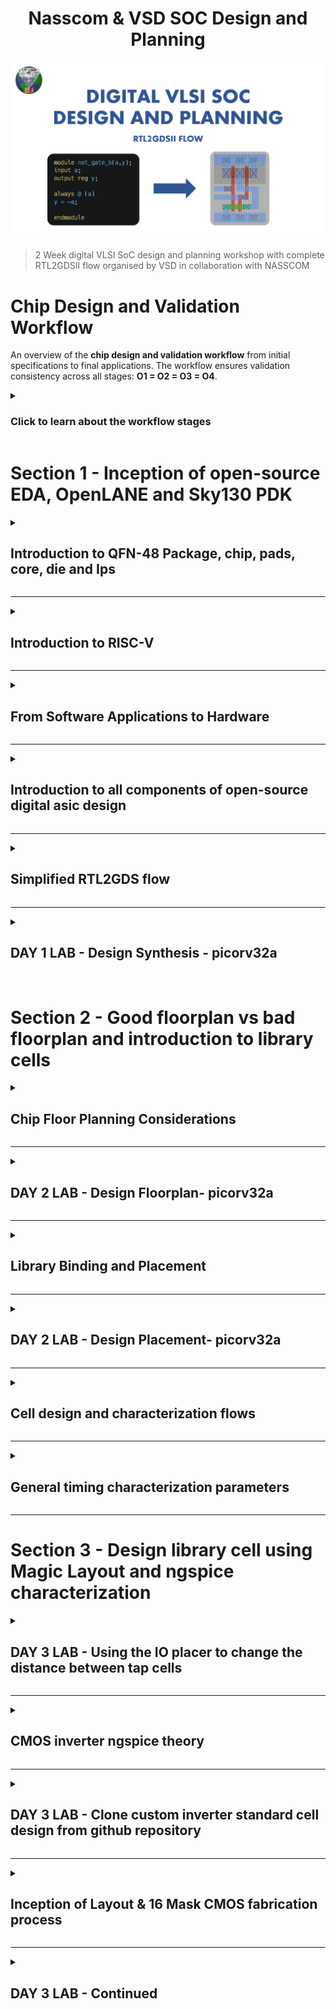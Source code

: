 <div align="center">

# Nasscom & VSD SOC Design and Planning

</div>


![Alt text](assets/Cover.png)
> 2 Week digital VLSI SoC design and planning workshop with complete RTL2GDSII flow organised by VSD in collaboration with NASSCOM

<p align="justify"> 

# Chip Design and Validation Workflow

An overview of the **chip design and validation workflow** from initial specifications to final applications. The workflow ensures validation consistency across all stages: **O1 = O2 = O3 = O4**.  

<details><summary> 
  
### Click to learn about the workflow stages </summary>

## **Workflow Stages**

### **O1: Specifications (C Model)**
- The design begins with defining specifications in a high-level **C model**.
- A **testbench** (in C language) is used to validate functionality early on.

---

### **O2: RTL Design (Verilog)**
- The hardware is implemented as a **soft copy** using **RTL (Verilog)**.
- Major components:
  - **Processor**
  - **Peripherals/IPs**
  - **Analog IPs**
- The design is synthesized, producing a **Gate-Level Netlist** for further validation.

---

### **O3: SoC Integration**
- Modules (processor, peripherals, macros, and analog IPs) are integrated into a **System-on-Chip (SoC)**.
- Physical design steps include:
  - **Floorplanning**
  - **Placement**
  - **Routing**
- The design undergoes:
  - **Design Rule Checks (DRC)**
  - **Layout vs. Schematic (LVS)**  
- Output: **GDSII file** for fabrication.
  
---

### **O4: Final Chip Design**
- The final chip design includes **peripherals** operating in the target frequency range.
- The **testbench** continues validating the design to ensure:
  - **O1 = O2 = O3 = O4**

---

Below are the diagrams that visually represent the chip design workflow:

### Workflow Stages (O1 to O3)
<div align="center">
  <img src="assets/Chipdesign1.jpg" alt="Chip Design Workflow - O1 to O3">
</div>

### Final Validation and Applications (O4)
<div align="center">
  <img src="assets/Chipdesign2.jpg" alt="Chip Design Validation and Applications - O4">
</div>
</details>
</p>

# Section 1 - Inception of open-source EDA, OpenLANE and Sky130 PDK 

<details>
<summary> 

## Introduction to QFN-48 Package, chip, pads, core, die and Ips 
</summary>

### Overview of an Embedded Board Design
<div align="center">
  <img src="assets/EmbeddedBoardDesign.png" alt="Embedded Board Design">
</div>

### Inside a Package
<div align="center">
  <img src="assets/Package.png" alt="Package View">
</div>

### Connecting the chip to the pins 
<div align="center">
  <img src="assets/ChipToPin.png" alt="Chip to pins connections">
</div>

### Chip Overview
<div align="center">
  <img src="assets/ChipOverview.png" alt="Chip Overview">
</div>

<br />
<p align="justify"> 
Foundry IPs are pre-designed and pre-verified blocks provided by semiconductor foundries to streamline chip design. These include critical components such as analog-to-digital converters (ADCs), digital-to-analog converters (DACs), SRAM, GPIO interfaces, and Phase-Locked Loops (PLLs).

For example, the PLL is a crucial IP block in chip design. Its primary function is to take an input clock signal (which may be of lower frequency) and generate a stable output clock signal at a higher frequency, phase-locked to the input. This is essential for processors to operate at their required high-frequency clock rates while maintaining synchronization with the input clock source.

By using foundry IPs, designers save time and effort, leveraging proven and reliable building blocks optimized for the foundry's process technology.
</p>
</details>

---

<details>
<summary> 

## Introduction to RISC-V
</summary>

### RISC-V Architecture Implementation
<div align="center">
  <img src="assets/riscv.png" alt="RISC-V">
</div>
<p align="justify"> 
<br />
RISC-V Architecture specifications can be implemented in the Layout using a HDL.
</p>
</details>

---

<details>
<summary> 

## From Software Applications to Hardware
</summary>

### Software Flow
<div align="center">
  <img src="assets/swflow.png" alt="Software Flow">
</div>
<br />
<p align="justify"> 
To run an application on hardware, several processes occur. The application enters the system software, which converts it into binary language. Key components of system software include the Operating System (OS), compiler, and assembler.  
<br />
<br />
The OS produces functions in high-level languages (e.g., C, C++, Java), which the compiler converts into hardware-specific instructions. These instructions are then processed by the assembler, which translates them into binary code (machine language). Finally, this binary code is fed to the hardware, enabling it to execute the required functions.
</p>

### Stopwatch App as an example
<div align="center">
  <img src="assets/stopwatchex.png" alt="Stopwatch App">
</div>
<br />
<p align="justify"> 
For instance, consider a stopwatch app running on a RISC-V core. The operating system generates a small C function, which is processed by the compiler to produce RISC-V instructions. These instructions are then passed through an assembler, which converts them into binary code. This binary code is subsequently loaded onto the chip's layout for execution.
</p>

### Instruction Set Architecture (ISA)
<div align="center">
  <img src="assets/isa.png" alt="ISA">
</div>
<br />
<p align="justify"> 
The instructions, which are part of the Instruction Set Architecture (ISA), are written in assembly language or high-level language. These are passed through an assembler (or compiler), which converts them into machine code (binary format) that the hardware can understand and execute. The RTL (Register Transfer Level) description, written in a hardware description language (e.g., Verilog or VHDL), is synthesized into a netlist (a representation of the design in terms of logic gates). This netlist is then used in the physical design process to create a layout, which represents the actual physical implementation of the circuit on silicon.
</p>

### ISA -> RTL & Synthesis -> Physical Design
<div align="center">
  <img src="assets/breakdown.png" alt="Breakdown">
</div>
<br />
<p align="justify"> 
This course is divided into three distinct parts:
<br />

- RISC-V ISA
- RTL and synthesis of RISC-V based CPU core - picorv32
- Physical design implementation of picorv32
</p>
</details>

---

<details>
<summary> 

## Introduction to all components of open-source digital asic design
</summary>
<p align="justify"> 
For open-source ASIC design implementation, we need the following enablers available in open-source versions:
<br />

- RTL Designs
- EDA Tools
- PDK Data
</p>

<p align="justify"> 
Initially, IC design and fabrication were closely tied and limited to companies like TI and Intel. In 1979, Lynn Conway and Carver Mead introduced the idea of separating design from fabrication by developing structured methodologies based on λ-design rules, which led to the first VLSI book, *Introduction to VLSI Systems*. This approach gave rise to "fabless" companies focused on design and "pure play fabs" for fabrication.
<br /><br />
The interface between designers and fabs became a set of files called "Process Design Kits" (PDKs), which include device models, design rules, and libraries. Due to the sensitive nature of PDKs, they were previously distributed only under NDAs.
<br /><br />
However, in 2020, Google collaborated with Skywater to open-source the 130nm PDK, making it the first open-source PDK release.
</p>

<br />

<div align="center">
  <img src="assets/ASICreq.png" alt="ASIC Requirements">
</div>

<br />

### Is Sky130nm still in use?
<div align="center">
  <img src="assets/130old.png" alt="Is sky130 old?">
</div>

<br />

<p align="justify"> 
The 130nm process accounts for 6% of the market share in pure-play IC foundry sales. It remains relevant due to its cost-effectiveness for applications that don't require the advanced performance of smaller nodes.
</p>

### Is Sky130nm fast?
<div align="center">
  <img src="assets/130fast.png" alt="Is sky130 fast?">
</div>

<br />

<p align="justify"> 
The 130nm process can still achieve high performance. For instance, Intel's Pentium 4 Extreme Edition ran at 3.46 GHz, and the OSU team achieved a 327 MHz clock frequency for a single-cycle RV32i CPU in post-layout simulations. A pipelined version can exceed 1 GHz. Additionally, using the Sky130 PDK, the RV32i design achieved a 398 MHz frequency with a 33.8 pJ PDP, demonstrating that 130nm can still deliver competitive speeds.
</p>

### EDA Tools
<div align="center">
  <img src="assets/EDAtools.png" alt="EDA Tools">
</div>

<br />

<p align="justify"> 
ASIC design is a complex process involving numerous steps, methodologies, and EDA tools. These elements are integrated into an ASIC flow, a software that combines various tools to execute the design process.
</p>
</details>

---

<details>
<summary> 

## Simplified RTL2GDS flow
</summary>

### RTL2GDS flow
<div align="center">
  <img src="assets/RTL2GDSIIflow.png" alt="RTL2GDSII flow">
</div>
<br />

### Chip Floor Planning
<div align="center">
  <img src="assets/ChipFloorPlanning.png" alt="Chip Floor Planning">
</div>
<br />

### Macro Floor Planning
<div align="center">
  <img src="assets/MacroFloorPlanning.png" alt="Macro Floor Planning">
</div>
<br />

### Power Planning
<div align="center">
  <img src="assets/PowerPlanning.png" alt="Power Planning">
</div>
<br />

### Placement
<div align="center">
  <img src="assets/Placement.png" alt="Placement">
</div>
<br />

<div align="center">
  <img src="assets/Placement2.png" alt="Placement2">
</div>
<br />

### Clock Tree Synthesis
<div align="center">
  <img src="assets/ClockTreeSynthesis.png" alt="Clock Tree Synthesis">
</div>
<br />

### Routing
<div align="center">
  <img src="assets/Routing.png" alt="Routing">
</div>
<br />

### SignOff
<div align="center">
  <img src="assets/SignOff.png" alt="SignOff">
</div>
<br />

</details>

---

<details>
<summary> 

## DAY 1 LAB -  Design Synthesis - picorv32a 
</summary>
<p align="justify"> 

Aim is to run 'picorv32a' design synthesis using OpenLANE flow and generate necessary outputs and then calculate the flop ratio.

### To run Design Synthesis - picorv32a using OpenLANE flow

Commands to invoke the OpenLANE flow and perform synthesis

```bash
# Navigate to the OpenLANE flow directory
cd Desktop/work/tools/openlane_working_dir/openlane

# Use the alias 'docker' for the long Docker run command
# This alias simplifies invoking the OpenLANE Docker container
docker

```
```tcl
# Launch the OpenLANE flow in interactive mode
./flow.tcl -interactive

# Load the OpenLANE package for proper functionality
package require openlane 0.9

# Prepare the design environment for 'picorv32a' by creating necessary files and directories
prep -design picorv32a

# Run synthesis for the prepared design
run_synthesis

# Exit the OpenLANE flow interface
exit

# Exit the Docker container
exit

```

#### Terminal screenshots:

<div align="center">
  <img src="assets/one.png" alt="Screenshot of running command">
</div>
<br />

<div align="center">
  <img src="assets/two.png" alt="Screenshot of running command">
</div>
<br />

### To Calculate Flip Flop Ratio

#### Formulae:

```math
Flop\ Ratio = \frac{Number\ of\ D\ Flip\ Flops}{Total\ Number\ of\ Cells}
```
<br />

```math
Percentage\ of\ DFF's = Flop\ Ratio * 100
```
<br />

#### Terminal screenshots:

<div align="center">
  <img src="assets/three.png" alt="Screenshot of running command">
</div>
<br />

<div align="center">
  <img src="assets/four.png" alt="Screenshot of running command">
</div>
<br />

#### Highlighted Values for computation:

<div align="center">
  <img src="assets/five.png" alt="Screenshot of running command">
</div>
<br />

<div align="center">
  <img src="assets/six.png" alt="Screenshot of running command">
</div>
<br />

#### Calculation of Flop Ratio and DFF % from synthesis statistics report file:
<br />

```math
Flop\ Ratio = \frac{1613}{14876} = 0.108429
```
<br />

```math
Percentage\ of\ DFF's = 0.108429 * 100 = 10.8429\ \%
```
<br />

All picorv32a logs, reports and results can be found here:

[Section 1 Run - 02-12_18-45](https://github.com/rmahathi/nasscom-soc-design-and-planning/tree/main/02-12_18-45)

</p>
</details>
<br />

# Section 2 - Good floorplan vs bad floorplan and introduction to library cells

<details>
<summary> 

## Chip Floor Planning Considerations
</summary>

### 1. Identifying the Width of the Die and Core
<br />

<div align="center">
  <img src="assets/diecore.png" alt="diecore">
</div>
<br />

<p align="justify"> 

To determine the Utilization Factor and Aspect Ratio, the height and width of core and die areas must first be defined.

- Core is the area in a chip used for placing all the logic cells and components. It is where the logic resides in a chip.

- Die is the area encircling the core, used for placing I/O-related components.  

The height and width of the core area depend on the design's netlist. These are based on the number of components required to execute the logic. The die area's height and width depend on the core's dimensions.  

</p>

<div align="center">
  <img src="assets/netlist.png" alt="netlist">
</div>
<br />

For example, consider a netlist with two logic gates and two flip-flops, each with an area of 1 sq. unit. The total core area required is 4 sq. units.  

<div align="center">
  <img src="assets/netlist2.png" alt="netlist">
</div>
<br />

Area occupied by the above netlist on a silicon wafer

<div align="center">
  <img src="assets/netlist3.png" alt="netlist">
</div>
<br />

#### Utilization Factor 
Utilization Factor is the ratio of the core area occupied by the netlist to the total core area.  
For a good FloorPlan, the Utilization Factor should never be '1' to allow space for additional logic.  

```math
Utilization\ Factor = \frac{Area\ occupied\ by\ netlist}{Total\ core\ area}
```

#### Aspect Ratio 
Aspect Ratio is the ratio of the core's height to its width.  
If the Aspect Ratio is '1', the core is square. Otherwise, it is rectangular.  

```math
Aspect\ Ratio = \frac{Height\ of\ the\ core}{Width\ of\ the\ core}
```

#### Calculations
 
<div align="center">
  <img src="assets/netlist4.png" alt="netlist">
</div>
<br />

```math
Utilization\ Factor = \frac{4\ sq.\ units}{4\ sq.\ units} = 1
```

```math
Aspect\ Ratio = \frac{2\ units}{2\ units} = 1\ (Square\ core)
```

### 2. Define Locations of Pre-Placed Cells

Pre-placing cells refers to reusing pre-designed blocks (e.g., memory, comparators, MUX). These blocks are called macros or IPs.  

<div align="center">
  <img src="assets/prepl.png" alt="preplaced_cell">
</div>
<br />

<div align="center">
  <img src="assets/prepl2.png" alt="preplaced_cell">
</div>
<br />

<div align="center">
  <img src="assets/prepl3.png" alt="preplaced_cell">
</div>
<br />

Macros should be placed close to input pins for reduced wiring length. They are placed during the Floorplan stage, with placement blockages defined to prevent standard cells from being placed nearby, and they also reduce Time-to-Market.  

### 3. Surround Pre-Placed cells with De-Coupling Capacitors
<br />

<div align="center">
  <img src="assets/decoup.png" alt="placement_decoupling_capacitor">
</div>
<br />
<p align="justify"> 
Decoupling capacitors are used in SoC design near high-power-demanding blocks or macros to stabilize voltage by locally storing charge. They charge when signals switch from 0 to 1 and supply energy during peak current demands, reducing the reliance on distant power sources. The power supply wires have inherent resistance and inductance, which cause a voltage drop during current flow, leading to a slightly reduced voltage at the load (Vdd' < Vdd). This voltage drop becomes more pronounced over larger physical distances, making it difficult to maintain stable voltage levels. 
</p>
<div align="center">
  <img src="assets/noisemargin.png" alt="noisemargin">
</div>
<br />

If the drop pushes the voltage below the noise margin, the circuit may enter an undefined state, resulting in failures or incorrect outputs. 

<div align="center">
  <img src="assets/decoup2.png" alt="placement_decoupling_capacitor">
</div>
<br />

Decoupling capacitors mitigate this by supplying the required energy locally during switching, ensuring stable operation and preventing voltage drops from falling below safe levels.

<div align="center">
  <img src="assets/decoup3.png" alt="placement_decoupling_capacitor">
</div>
<br />

### 4. Power Planning 

In power planning for SoC design, consider a macro where a 16-bit orange bus carries a 0-to-1 signal. Being far from the power source introduces voltage drops due to resistance and inductance in the supply wires.

<div align="center">
  <img src="assets/pow.png" alt="power_planning">
</div>
<br />

To handle signal transitions, drivers (e.g., inverters) are employed. An inverter converts the input signal to its complement (0 to 1 or 1 to 0), driving the next stage effectively.

<div align="center">
  <img src="assets/pow1.png" alt="power_planning">
</div>
<br />

1-to-0 Transition - Ground Bounce:

In a 1-to-0 transition, the previously charged nodes discharge rapidly to ground. If all 16 bits discharge at once, the ground potential may fluctuate, causing a phenomenon called ground bounce. This occurs due to inductance in the ground path, leading to temporary voltage spikes. If the ground bounce crosses the noise margin, it can cause unpredictable behavior, further increasing the risk of errors in circuit operation.

<div align="center">
  <img src="assets/pow2.png" alt="power_planning">
</div>
<br />

0-to-1 Transition - Voltage Drop:

When a 0-to-1 transition occurs, the driver charges the load capacitance of the connected circuit. This charging demands significant current, especially for all 16 bits transitioning simultaneously. A voltage drop across the supply wires may occur due to the high current demand, reducing Vdd' and risking a voltage level near or below the noise margin. If the voltage drops significantly, the circuit can enter an undefined state, leading to unreliable outputs.

<div align="center">
  <img src="assets/pow4.png" alt="power_planning">
</div>
<br />

Simultaneous Switching Problem:

When multiple signals (0-to-1 or 1-to-0) switch at the same time, the cumulative current demand rises sharply. For a 0-to-1 transition, the power supply must provide a surge of current to charge the capacitors, while for a 1-to-0 transition, a large discharge current flows to ground. Both cases can result in severe voltage drops or ground bounce due to the limitations of a single-point power supply.

<div align="center">
  <img src="assets/pow5.png" alt="power_planning">
</div>
<br />

Solution: Power Mesh
The solution is to replace the single-point power supply with a power mesh. A power mesh distributes Vdd and ground throughout the chip using a network of interconnected wires, reducing the resistance and inductance between the source and various blocks. By bringing power closer to the loads and reducing the effective distance, the voltage drop and ground bounce are minimized. The power mesh ensures that all parts of the circuit can access stable supply and ground levels, even during peak current demands, maintaining signal integrity and preventing undefined states.

<div align="center">
  <img src="assets/pow6.png" alt="power_planning">
</div>
<br />

### 5. Pin Placement 

Pin placement impacts wire length and connectivity. Pins must be placed to minimize wire length.  
For example, an input pin driving two blocks should be near them.  

<div align="center">
  <img src="assets/pls1.png" alt="pin_placement">
</div>
<br />

In effective pin placement:  
1. Pin order is based on connectivity, not sequence.  
2. Clock pins are larger due to their importance and susceptibility to delays.  

<div align="center">
  <img src="assets/pls2.png" alt="pin_placement">
</div>
<br />

### 6. Logical Cell Placement Blockage

Placement blockages outside the core and inside the die prevents automated placement and routing tool from placing any other cells into the the pin-dedicated area.

<div align="center">
  <img src="assets/block.png" alt="cell_placement_blockage">
</div>
<br />

</details>

---

<details>
<summary> 

## DAY 2 LAB -  Design Floorplan- picorv32a 

</summary>

<p align='justify'>
Before initiating the floorplan stage, designers must verify and adjust crucial switches that control the floorplan's characteristics. These configuration parameters, including utilization factor and aspect ratio, must align with the project's specific requirements to ensure optimal floorplan execution. A proper review of these switches helps prevent potential issues and ensures the floorplan process proceeds as intended.
</p>

<div align="center">
  <img src="assets/eight.png" alt="Screenshot">
</div>
<br />
<div align="center">
  <img src="assets/nine.png" alt="Screenshot">
</div>
<br />
<div align="center">
  <img src="assets/ten.png" alt="Screenshot">
</div>
<br />
<div align="center">
  <img src="assets/eleven.png" alt="Screenshot">
</div>
<br />
<div align="center">
  <img src="assets/twelve.png" alt="Screenshot">
</div>
<br />

### To run Design Floorplan - picorv32a using OpenLANE flow

Commands to invoke the OpenLANE flow and run floorplan

```bash
# Navigate to the OpenLANE flow directory
cd Desktop/work/tools/openlane_working_dir/openlane

# Use the alias 'docker' for the long Docker run command
# This alias simplifies invoking the OpenLANE Docker container
docker

```
```tcl
# Launch the OpenLANE flow in interactive mode
./flow.tcl -interactive

# Load the OpenLANE package for proper functionality
package require openlane 0.9

# Prepare the design environment for 'picorv32a' by creating necessary files and directories
prep -design picorv32a

# Run synthesis for the prepared design
run_synthesis

# Initialize the floorplan for the design
init_floorplan

# Place the IO pins in the design
place_io

# Insert tap cells and decoupling capacitors
tap_decap_or

# Generate the power grid
run_power_grid_generation

# Perform detailed floorplanning after power grid generation
run_floorplan

```
<br />
<div align="center">
  <img src="assets/thirteen.png" alt="Screenshot">
</div>
<br />
<div align="center">
  <img src="assets/fourteen.png" alt="Screenshot">
</div>
<br />
<div align="center">
  <img src="assets/fifteen.png" alt="Screenshot">
</div>
<br />
<div align="center">
  <img src="assets/sixteen.png" alt="Screenshot">
</div>
<br />
<div align="center">
  <img src="assets/seventeen.png" alt="Screenshot">
</div>
<br />
<div align="center">
  <img src="assets/eighteen.png" alt="Screenshot">
</div>
<br />
<br />
<div align="center">
  <img src="assets/nineteen.png" alt="Screenshot">
</div>
<br />
<div align="center">
  <img src="assets/twenty.png" alt="Screenshot">
</div>
<br />

Steps to Open Magic

```
magic -T /home/vsduser//Desktop/work/tools/openlane_working_dir/pdks/sky130A/libs.tech/magic/sky130A.tech lef read ../../tmp/merged.lef def read picorv32a.floorplan.def &
```
<br />
<div align="center">
  <img src="assets/twentyone.png" alt="Screenshot">
</div>
<br />
<div align="center">
  <img src="assets/twentytwo.png" alt="Screenshot">
</div>
<br />

### Calculate the die area in microns from the values in floorplan def.

```math
1000\ Unit\ Distance = 1\ Micron
```

```math
Die\ width\ in\ unit\ distance = 660685 - 0 = 660685 
```
  
```math
Die\ height\ in\ unit\ distance = 671405 - 0 = 671405
```

```math
Distance\ in\ microns = \frac{Value\ in\ Unit\ Distance}{1000}
```

```math
Die\ width\ in\ microns = \frac{660685}{1000} = 660.685\ Microns
```

```math
Die\ height\ in\ microns = \frac{671405}{1000} = 671.405\ Microns
```

```math
Area\ of\ die\ in\ microns = 660.685 * 671.405 = 443587.212425\ Square\ Microns
```

<br />
<div align="center">
  <img src="assets/twentythree.png" alt="Screenshot">
</div>
<br />
<div align="center">
  <img src="assets/twentyfour.png" alt="Screenshot">
</div>
<br />

All picorv32a logs, reports and results can be found here:

[Section 2 Run - 11-01_08-49)](https://github.com/rmahathi/nasscom-soc-design-and-planning/tree/main/11-01_08-49)

</details>

---

<details>
<summary> 

## Library Binding and Placement
</summary>

<div align="center">
  <img src="assets/libbin.png" alt="libbin">
</div>
<br />

<div align="center">
  <img src="assets/libbin1.png" alt="libbin">
</div>
<br />

<div align="center">
  <img src="assets/libbin2.png" alt="libbin">
</div>
<br />

Repeaters, also known as buffers, are essential components in digital designs to recondition and regenerate signals, 
ensuring that they maintain their integrity over long distances. These buffers help replicate the original signal and send 
it again without degradation. In the placement process, buffers are strategically placed based on slew analysis to optimize 
signal quality and timing, preventing signal degradation or delays. This ensures the overall performance of the design by 
maintaining proper signal strength and timing across the chip.
<br />

<div align="center">
  <img src="assets/libbin3.png" alt="libbin">
</div>
<br />

<div align="center">
  <img src="assets/libbin4.png" alt="libbin">
</div>
<br />

</details>

---

<details>
<summary> 

## DAY 2 LAB -  Design Placement- picorv32a 

</summary>

### To run Design Placement - picorv32a using OpenLANE flow

Commands to invoke the OpenLANE flow and run placement

```tcl
# Previous section sets up the design environment for 'picorv32a'
# Performs synthesis to generate a gate-level netlist
# Initializes the floorplan, places IO pins, inserts tap cells and decoupling capacitors, generates the power grid, and completes the detailed floorplanning process to prepare the design for placement and routing.

# Perform global placement
run_placement

```

<div align="center">
  <img src="assets/twentyfive.png" alt="Screenshot">
</div>
<br />

<div align="center">
  <img src="assets/twentysix.png" alt="Screenshot">
</div>
<br />

Steps to Open Magic

```
magic -T /home/vsduser//Desktop/work/tools/openlane_working_dir/pdks/sky130A/libs.tech/magic/sky130A.tech lef read ../../tmp/merged.lef def read picorv32a.placement.def &
```

<div align="center">
  <img src="assets/twentyseven.png" alt="Screenshot">
</div>
<br />

<div align="center">
  <img src="assets/twentyeight.png" alt="Screenshot">
</div>
<br />

<div align="center">
  <img src="assets/twentynine.png" alt="Screenshot">
</div>
<br />

</details>

---

<details>
<summary> 

## Cell design and characterization flows

</summary>

### Cell Design Flow

<br />
<div align="center">
  <img src="assets/celldes1.png" alt="CellDesign">
</div>
<br />
<br />
<div align="center">
  <img src="assets/celldes2.png" alt="CellDesign">
</div>
<br />
<br />
<div align="center">
  <img src="assets/celldes3.png" alt="CellDesign">
</div>
<br />

### Inputs

- DRC & LVS Rules 

<br />
<div align="center">
  <img src="assets/celldes4.png" alt="CellDesign">
</div>
<br />

- SPICE Models

<br />
<div align="center">
  <img src="assets/celldes5.png" alt="CellDesign">
</div>
<br />

- Library & User Defined Specifications

<br />
<div align="center">
  <img src="assets/celldes6.png" alt="CellDesign">
</div>
<br />
<br />
<div align="center">
  <img src="assets/celldes7.png" alt="CellDesign">
</div>
<br />
<br />
<div align="center">
  <img src="assets/celldes8.png" alt="CellDesign">
</div>
<br />
<br />
<div align="center">
  <img src="assets/celldes9.png" alt="CellDesign">
</div>
<br />
<br />
<div align="center">
  <img src="assets/celldes10.png" alt="CellDesign">
</div>
<br />

### Design 

- Circuit Design

<br />
<div align="center">
  <img src="assets/celldes11.png" alt="CellDesign">
</div>
<br />

- Layout Design

<br />
<div align="center">
  <img src="assets/celldes12.png" alt="CellDesign">
</div>
<br />

- Characterization Flow

  <b>STEP 1: Read in the Model Files</b><br>
Load the necessary model files (such as process libraries, PDK files, or any predefined models) that are required for the characterization of the cells.<br><br>
  <b>STEP 2: Read the Extracted SPICE Netlist</b><br>
Import the SPICE netlist generated for the design, which contains the circuit elements (such as transistors, resistors, capacitors) and their connections.<br><br>
  <b>STEP 3: Recognize the Behavior of the Buffer</b><br>
Identify and analyze the behavior of the buffer cells in the netlist, focusing on how they condition and regenerate the signal.<br><br>
  <b>STEP 4: Read Subcircuits of the Inverter</b><br>
Extract and analyze the subcircuits related to inverters (which are often used for logic operations in the library) to model their performance accurately.<br><br>
  <b>STEP 5: Attach Necessary Power Sources</b><br>
Ensure that the power sources (such as VDD, ground) are connected correctly to the cells and subcircuits, enabling proper functionality during simulations.<br><br>
  <b>STEP 6: Apply the Stimulus</b><br>
Apply test stimulus (input signals) to the buffer and inverter cells, simulating realistic input conditions like rising and falling edges, transitions, and signal patterns.<br><br>
  <b>STEP 7: Provide Necessary Output Capacitances</b><br>
Define the output capacitances that are connected to the output of the cells to simulate the load conditions for the buffer and inverter circuits.<br><br>
  <b>STEP 8: Provide Necessary Simulation Commands</b><br>
Set up and run the necessary simulation commands (e.g., .tran for transient analysis) to obtain results like delays, rise/fall times, and power consumption.<br><br>

<br />
<div align="center">
  <img src="assets/celldes13.png" alt="CellDesign">
</div>
<br />


</details>

---

<details>
<summary> 

## General timing characterization parameters

</summary>

### Characterization Setup

<br />
<div align="center">
  <img src="assets/timchr1.png" alt="TimingCharacteristic 1">
</div>
<br />

### 1. Timing Threshold

### Slew Rate Thresholds
The slew rate defines the rate of change of a signal's voltage level. Thresholds for rising and falling transitions help quantify the slew rate by identifying specific voltage levels at which these transitions begin and end.

<b>slew_low_rise_thr (Lower Threshold for Rising Signal Transition):</b><br />
Represents the lower bound of the rising edge of a signal transition, commonly set to 20% of the signal's maximum amplitude (from 0). This point is where the signal starts to significantly rise.

<div align="center">
  <img src="assets/timchr2.png" alt="TimingCharacteristic 2">
</div>
<br />

<b>slew_high_rise_thr (Upper Threshold for Rising Signal Transition):</b><br />
Represents the upper bound of the rising edge of a signal transition, commonly set to 80% of the signal's maximum amplitude. This point is where the signal has nearly completed its rise.

<div align="center">
  <img src="assets/timchr3.png" alt="TimingCharacteristic 3">
</div>
<br />

<b>slew_low_fall_thr (Lower Threshold for Falling Signal Transition):</b><br />
Represents the lower bound of the falling edge of a signal transition, commonly set to 20% of the signal's maximum amplitude. This point indicates where the signal starts to significantly fall.

<div align="center">
  <img src="assets/timchr4.png" alt="TimingCharacteristic 4">
</div>
<br />

<b>slew_high_fall_thr (Upper Threshold for Falling Signal Transition):</b><br />
Represents the upper bound of the falling edge of a signal transition, commonly set to 80% of the signal's maximum amplitude. This point indicates where the signal has almost completed its fall.

<div align="center">
  <img src="assets/timchr5.png" alt="TimingCharacteristic 5">
</div>
<br />

### Input Signal Thresholds

<b>in_rise_thr (Threshold for Input Signal Rising Edge):</b><br />
Represents the threshold level for the input signal's rising edge, typically set to 50% of the signal's maximum amplitude. This point is used for accurate timing analysis of the input transition.

<div align="center">
  <img src="assets/timchr6.png" alt="TimingCharacteristic 6">
</div>
<br />

<b>in_fall_thr (Threshold for Input Signal Falling Edge):</b><br />
Represents the threshold level for the input signal's falling edge, typically set to 50% of the signal's maximum amplitude. This point is used to determine the critical timing of the input descent.

<div align="center">
  <img src="assets/timchr8.png" alt="TimingCharacteristic 8">
</div>
<br />

### Output Signal Thresholds

<b>out_rise_thr (Threshold for Output Signal Rising Edge):</b><br />
Represents the threshold level for the output signal's rising edge, typically set to 50% of the signal's maximum amplitude. This point is crucial for measuring propagation delays and output transition timing.

<div align="center">
  <img src="assets/timchr7.png" alt="TimingCharacteristic 7">
</div>
<br />

<b>out_fall_thr (Threshold for Output Signal Falling Edge):</b><br />
Represents the threshold level for the output signal's falling edge, typically set to 50% of the signal's maximum amplitude. This point is used to measure the timing when the output signal is transitioning downward.

<div align="center">
  <img src="assets/timchr9.png" alt="TimingCharacteristic 9">
</div>
<br />

### 2. Propagation Delay 

```math
\mathbf{Delay} = \text{time(out\_fall\_thr)} - \text{time(in\_rise\_thr)}
```

<br />
<div align="center">
  <img src="assets/timchr10.png" alt="TimingCharacteristic 9">
</div>
<br />

A negative propagation delay can occur when the output signal changes before the input signal reaches its threshold. This can happen if a higher, incorrect threshold is chosen for the input signal, as it fails to account for the actual timing relationship, leading to skewed or misleading delay calculations.
<div align="center">
  <img src="assets/timchr11.png" alt="TimingCharacteristic 9">
</div>
<br />

Negative delay can occur even with the correct 50% threshold if the input signal has a high slew rate. This is because the steep input transition skews the timing relationship, causing the output to react faster or appear delayed incorrectly. Proper slew rate control is crucial for accurate timing analysis.

<div align="center">
  <img src="assets/timchr12.png" alt="TimingCharacteristic 9">
</div>
<br />

<div align="center">
  <img src="assets/timchr13.png" alt="TimingCharacteristic 9">
</div>
<br />

### 3. Transition Time

### Transition Time (Rise)
Transition time for a rising edge refers to the time taken by a signal to change from a low voltage level to a high voltage level. It is a critical parameter in digital circuits, impacting the speed at which signals propagate through logic gates and affecting overall circuit performance.

```math
\mathbf{\text{Transition Time (Rise)}} = \text{time(slew\_high\_rise\_thr)} - \text{time(slew\_low\_rise\_thr)}
```

### Transition Time (Fall)
Transition time for a falling edge is the time it takes for a signal to change from a high voltage level to a low voltage level. Like the rise transition time, the fall transition time plays a significant role in the timing characteristics and performance of digital circuits, influencing how quickly signals can switch between states.

```math
\mathbf{\text{Transition Time (Fall)}} = \text{time(slew\_high\_fall\_thr)} - \text{time(slew\_low\_fall\_thr)}
```
<br />
<div align="center">
  <img src="assets/timchr14.png" alt="TimingCharacteristic 9">
</div>
<br />

</details>

---

# Section 3 - Design library cell using Magic Layout and ngspice characterization

<details>
<summary> 

## DAY 3 LAB - Using the IO placer to change the distance between tap cells
</summary>

```bash

# Set IO mode to 2 (unequally spaced pins)
set ::env(FP_IO_MODE) 2

# Execute floorplanning again
run_floorplan

```

<div align="center">
  <img src="assets/thirty.png" alt="Screenshot">
</div>
<br />

<div align="center">
  <img src="assets/thirtyone.png" alt="Screenshot">
</div>
<br />

<div align="center">
  <img src="assets/thirtytwo.png" alt="Screenshot">
</div>
<br />

<div align="center">
  <img src="assets/thirtythree.png" alt="Screenshot">
</div>
<br />

</details>

---

<details>
<summary> 

## CMOS inverter ngspice theory
</summary>

<br />
<div align="center">
  <img src="assets/spice1.png" alt="Spice1"> 
</div>

<div align="center">
  <img src="assets/spice2.png" alt="Spice2">
</div>

<div align="center">
  <img src="assets/spice3.png" alt="Spice3">
</div>

<div align="center">
  <img src="assets/spice4.png" alt="Spice4">
</div>

<div align="center">
  <img src="assets/spice5.png" alt="Spice5">
</div>

<div align="center">
  <img src="assets/spice6.png" alt="Spice6">
</div>

<div align="center">
  <img src="assets/spice7.png" alt="Spice7">
</div>

<div align="center">
  <img src="assets/spice8.png" alt="Spice8">
</div>

<div align="center">
  <img src="assets/spice9.png" alt="Spice9">
</div>

<div align="center">
  <img src="assets/spice10.png" alt="Spice10">
</div>

<div align="center">
  <img src="assets/spice11.png" alt="Spice11">
</div>

<div align="center">
  <img src="assets/spice12.png" alt="Spice12">
</div>

<div align="center">
  <img src="assets/spice13.png" alt="Spice13">
</div>

<div align="center">
  <img src="assets/spice14.png" alt="Spice14">
</div>

<div align="center">
  <img src="assets/spice15.png" alt="Spice15">
</div>

<div align="center">
  <img src="assets/spice16.png" alt="Spice16">
</div>

<div align="center">
  <img src="assets/spice17.png" alt="Spice17">
</div>

<div align="center">
  <img src="assets/spice18.png" alt="Spice18">
</div>

<div align="center">
  <img src="assets/spice19.png" alt="Spice19">
</div>

<div align="center">
  <img src="assets/spice20.png" alt="Spice20">
</div>

<div align="center">
  <img src="assets/spice21.png" alt="Spice21">
</div>

</details>

---

<details>
<summary> 

## DAY 3 LAB - Clone custom inverter standard cell design from github repository
</summary>

```bash
# Change directory to openlane
cd Desktop/work/tools/openlane_working_dir/openlane

# Clone the repository with custom inverter design
git clone https://github.com/nickson-jose/vsdstdcelldesign

# Change into repository directory
cd vsdstdcelldesign

# Copy magic tech file to the repo directory for easy access
cp /home/vsduser/Desktop/work/tools/openlane_working_dir/pdks/sky130A/libs.tech/magic/sky130A.tech 

# Check contents to ensure file is present
ls -ltr

# Open custom inverter layout in magic
magic -T sky130A.tech sky130_inv.mag &
```

<div align="center">
  <img src="assets/thirtyfour.png" alt="Screenshot">
</div>
<br />

<div align="center">
  <img src="assets/thirtyfive.png" alt="Screenshot">
</div>
<br />

<div align="center">
  <img src="assets/thirtysix.png" alt="Screenshot">
</div>
<br />

<div align="center">
  <img src="assets/thirtyseven.png" alt="Screenshot">
</div>
<br />

</details>

---

<details>
<summary> 

## Inception of Layout & 16 Mask CMOS fabrication process
</summary>

The **16-mask CMOS process** is a sequence of photolithographic steps used in semiconductor fabrication to create CMOS (Complementary Metal-Oxide-Semiconductor) integrated circuits. Each mask in the process defines specific regions on the silicon wafer for doping, etching, or material deposition. Kunal Ghosh from VLSI System Design (VSD) provides a detailed breakdown of this process. Below is a summarized point-wise explanation based on his insights:

1. **Active Region Definition (Mask 1):**
   - The first mask is used to define the active regions where the pMOS and nMOS transistors will be formed. An opaque plate blocks UV light in certain areas during photolithography, allowing selective exposure of the photoresist. The exposed resist is then developed, and the underlying silicon nitride (Si₃N₄) is etched away in these regions. 

2. **Isolation Oxide Formation:**
   - Active regions are isolated from each other using a thick field oxide layer grown through the Local Oxidation of Silicon (LOCOS) technique. This isolation prevents electrical interference between adjacent transistors. 

3. **Well Formation (Masks 2 and 3):**
   - **N-Well Formation (Mask 2):** A mask defines regions for n-well creation in a p-type substrate. N-type dopants are introduced into these areas to form the n-wells where pMOS transistors will reside.
   - **P-Well Formation (Mask 3):** Similarly, another mask defines p-well regions in an n-type substrate (if a twin-well process is used). P-type dopants are introduced to form p-wells for nMOS transistors. 

4. **Threshold Voltage Adjustment (Masks 4 and 5):**
   - **P-Well Doping (Mask 4):** A mask is used to block the n-well regions, allowing p-type impurities (e.g., boron) to be implanted into the p-well regions to adjust the threshold voltage of nMOS transistors.
   - **N-Well Doping (Mask 5):** Conversely, another mask blocks the p-well regions, enabling n-type impurities (e.g., arsenic) to be implanted into the n-well regions to adjust the threshold voltage of pMOS transistors. 

5. **Gate Oxide Formation:**
   - The existing oxide layer, having undergone multiple processes, is stripped off using hydrofluoric (HF) acid. A high-quality gate oxide layer is then regrown to ensure optimal performance of the gate terminal. 

6. **Gate Electrode Formation (Mask 6):**
   - A layer of polysilicon is deposited over the wafer. Using Mask 6, the polysilicon is patterned to form the gate electrodes for both pMOS and nMOS transistors.

7. **Lightly Doped Drain (LDD) Implantation (Masks 7 and 8):**
   - **N-LDD Implantation (Mask 7):** A mask is used to define regions for lightly doped n-type source and drain extensions in nMOS transistors.
   - **P-LDD Implantation (Mask 8):** Another mask defines regions for lightly doped p-type source and drain extensions in pMOS transistors.

8. **Sidewall Spacer Formation:**
   - Dielectric sidewall spacers are formed on the sides of the polysilicon gates to facilitate subsequent source and drain implantations and to reduce short-channel effects.

9. **Source/Drain Implantation (Masks 9 and 10):**
   - **N+ Source/Drain Implantation (Mask 9):** A mask allows heavy n-type doping in the source and drain regions of nMOS transistors.
   - **P+ Source/Drain Implantation (Mask 10):** Another mask permits heavy p-type doping in the source and drain regions of pMOS transistors.

10. **Interlayer Dielectric Deposition:**
    - A dielectric layer, such as silicon dioxide, is deposited over the wafer to insulate the transistors from the subsequent metal interconnect layers.

11. **Contact Hole Formation (Mask 11):**
    - Using Mask 11, contact holes are etched into the dielectric layer to expose the source, drain, and gate regions for electrical connections.

12. **Metal Layer Deposition and Patterning (Masks 12 to 14):**
    - **First Metal Layer Deposition and Patterning (Mask 12):** A metal layer (e.g., aluminum) is deposited and patterned to form the first level of interconnections.
    - **Second Metal Layer Deposition and Patterning (Mask 13):** An insulating layer is added, followed by a second metal layer deposition and patterning for additional interconnections.
    - **Third Metal Layer Deposition and Patterning (Mask 14):** If required, a third metal layer is added similarly for complex interconnections.

13. **Passivation Layer Deposition (Mask 15):**
    - A passivation layer, such as silicon nitride or polyimide, is deposited over the wafer to protect the integrated circuits from environmental contaminants and mechanical damage.

14. **Bond Pad Opening (Mask 16):**
    - The final mask is used to etch openings in the passivation layer, exposing the bond pads for wire bonding during packaging.

This 16-mask process provides a comprehensive framework for fabricating CMOS integrated circuits, ensuring precise control over device characteristics and overall chip performance. 

<div align="center">
  <img src="assets/cmosfab1.png" alt="CMOSFab1">
</div>

<div align="center">
  <img src="assets/cmosfab2.png" alt="CMOSFab2">
</div>

<div align="center">
  <img src="assets/cmosfab3.png" alt="CMOSFab3">
</div>

<div align="center">
  <img src="assets/cmosfab4.png" alt="CMOSFab4">
</div>

<div align="center">
  <img src="assets/cmosfab5.png" alt="CMOSFab5">
</div>

<div align="center">
  <img src="assets/cmosfab6.png" alt="CMOSFab6">
</div>

<div align="center">
  <img src="assets/cmosfab7.png" alt="CMOSFab7">
</div>

<div align="center">
  <img src="assets/cmosfab8.png" alt="CMOSFab8">
</div>

<div align="center">
  <img src="assets/cmosfab9.png" alt="CMOSFab9">
</div>

<div align="center">
  <img src="assets/cmosfab10.png" alt="CMOSFab10">
</div>

<div align="center">
  <img src="assets/cmosfab11.png" alt="CMOSFab11">
</div>

<div align="center">
  <img src="assets/cmosfab12.png" alt="CMOSFab12">
</div>

<div align="center">
  <img src="assets/cmosfab13.png" alt="CMOSFab13">
</div>

<div align="center">
  <img src="assets/cmosfab14.png" alt="CMOSFab14">
</div>

<div align="center">
  <img src="assets/cmosfab15.png" alt="CMOSFab15">
</div>

<div align="center">
  <img src="assets/cmosfab16.png" alt="CMOSFab16">
</div>

<div align="center">
  <img src="assets/cmosfab17.png" alt="CMOSFab17">
</div>

<div align="center">
  <img src="assets/cmosfab18.png" alt="CMOSFab18">
</div>

<div align="center">
  <img src="assets/cmosfab19.png" alt="CMOSFab19">
</div>

<div align="center">
  <img src="assets/cmosfab20.png" alt="CMOSFab20">
</div>

<div align="center">
  <img src="assets/cmosfab21.png" alt="CMOSFab21">
</div>

<div align="center">
  <img src="assets/cmosfab22.png" alt="CMOSFab22">
</div>

<div align="center">
  <img src="assets/cmosfab23.png" alt="CMOSFab23">
</div>

<div align="center">
  <img src="assets/cmosfab24.png" alt="CMOSFab24">
</div>

<div align="center">
  <img src="assets/cmosfab25.png" alt="CMOSFab25">
</div>

<div align="center">
  <img src="assets/cmosfab26.png" alt="CMOSFab26">
</div>

<div align="center">
  <img src="assets/cmosfab27.png" alt="CMOSFab27">
</div>

<div align="center">
  <img src="assets/cmosfab28.png" alt="CMOSFab28">
</div>

<div align="center">
  <img src="assets/cmosfab29.png" alt="CMOSFab29">
</div>

<div align="center">
  <img src="assets/cmosfab30.png" alt="CMOSFab30">
</div>

<div align="center">
  <img src="assets/cmosfab31.png" alt="CMOSFab31">
</div>

<div align="center">
  <img src="assets/cmosfab32.png" alt="CMOSFab32">
</div>

<div align="center">
  <img src="assets/cmosfab33.png" alt="CMOSFab33">
</div>

<div align="center">
  <img src="assets/cmosfab34.png" alt="CMOSFab34">
</div>

<div align="center">
  <img src="assets/cmosfab35.png" alt="CMOSFab35">
</div>

<div align="center">
  <img src="assets/cmosfab36.png" alt="CMOSFab36">
</div>

<div align="center">
  <img src="assets/cmosfab37.png" alt="CMOSFab37">
</div>

<div align="center">
  <img src="assets/cmosfab38.png" alt="CMOSFab38">
</div>

<div align="center">
  <img src="assets/cmosfab39.png" alt="CMOSFab39">
</div>

<div align="center">
  <img src="assets/cmosfab40.png" alt="CMOSFab40">
</div>

<div align="center">
  <img src="assets/cmosfab41.png" alt="CMOSFab41">
</div>

<div align="center">
  <img src="assets/cmosfab42.png" alt="CMOSFab42">
</div>

<div align="center">
  <img src="assets/cmosfab43.png" alt="CMOSFab43">
</div>

<div align="center">
  <img src="assets/cmosfab44.png" alt="CMOSFab44">
</div>

<div align="center">
  <img src="assets/cmosfab45.png" alt="CMOSFab45">
</div>

<div align="center">
  <img src="assets/cmosfab46.png" alt="CMOSFab46">
</div>

<div align="center">
  <img src="assets/cmosfab47.png" alt="CMOSFab47">
</div>

<div align="center">
  <img src="assets/cmosfab48.png" alt="CMOSFab48">
</div>

<div align="center">
  <img src="assets/cmosfab49.png" alt="CMOSFab49">
</div>

<div align="center">
  <img src="assets/cmosfab50.png" alt="CMOSFab50">
</div>

<div align="center">
  <img src="assets/cmosfab51.png" alt="CMOSFab51">
</div>

<div align="center">
  <img src="assets/cmosfab52.png" alt="CMOSFab52">
</div>

<div align="center">
  <img src="assets/cmosfab53.png" alt="CMOSFab53">
</div>

<div align="center">
  <img src="assets/cmosfab54.png" alt="CMOSFab54">
</div>

<div align="center">
  <img src="assets/cmosfab55.png" alt="CMOSFab55">
</div>

<div align="center">
  <img src="assets/cmosfab56.png" alt="CMOSFab56">
</div>

<div align="center">
  <img src="assets/cmosfab57.png" alt="CMOSFab57">
</div>

<div align="center">
  <img src="assets/cmosfab58.png" alt="CMOSFab58">
</div>

<div align="center">
  <img src="assets/cmosfab59.png" alt="CMOSFab59">
</div>

<div align="center">
  <img src="assets/cmosfab60.png" alt="CMOSFab60">
</div>

<div align="center">
  <img src="assets/cmosfab61.png" alt="CMOSFab61">
</div>

<div align="center">
  <img src="assets/cmosfab62.png" alt="CMOSFab62">
</div>

<div align="center">
  <img src="assets/cmosfab63.png" alt="CMOSFab63">
</div>

<div align="center">
  <img src="assets/cmosfab64.png" alt="CMOSFab64">
</div>

<div align="center">
  <img src="assets/cmosfab65.png" alt="CMOSFab65">
</div>

</details>

---

<details>
<summary> 

## DAY 3 LAB - Continued
</summary>

### Load the custom inverter layout in magic and explore

Identifying NMOS and PMOS 

<div align="center">
  <img src="assets/thirtyeight.png" alt="Screenshot">
</div>

<div align="center">
  <img src="assets/thirtynine.png" alt="Screenshot">
</div>

Output Y connectivity to PMOS and NMOS drain verified

<div align="center">
  <img src="assets/forty.png" alt="Screenshot">
</div>

PMOS source connectivity to VDD (here VPWR) verified

<div align="center">
  <img src="assets/fortyone.png" alt="Screenshot">
</div>

NMOS source connectivity to VSS (here VGND) verified

<div align="center">
  <img src="assets/fortytwo.png" alt="Screenshot">
</div>

###  Spice extraction of inverter in magic

```tcl
# Check current directory
pwd

# Extraction command to extract to .ext format
extract all

# Before converting ext to spice this command enables the parasitic extraction 
ext2spice cthresh 0 rthresh 0

# Converting to ext to spice
ext2spice
```

<div align="center">
  <img src="assets/fortythree.png" alt="Screenshot">
</div>

<div align="center">
  <img src="assets/fortyfour.png" alt="Screenshot">
</div>

Created spice file

<div align="center">
  <img src="assets/fortyfive.png" alt="Screenshot">
</div>

###  Editing the spice model file for analysis through simulation

Measuring unit distance in layout grid

<div align="center">
  <img src="assets/fortysix.png" alt="Screenshot">
</div>

Final edited spice file ready for ngspice simulation

```tcl

* SPICE3 file created from sky130_inv.ext - technology: sky130A

.option scale=0.01u

* Including our custom pmos nmos files

.include ./libs/pshort.lib
.include ./libs/nshort.lib

//.subckt sky130_inv A Y VPWR VGND

M1000 Y A VPWR VPWR pshort_model.0 w=37 l=23
* ad=1.44n pd=0.152m as=1.52n ps=0.156m
M1001 Y A VGND VGND nshort_model.0 w=35 l=23
* ad=1.44n pd=0.152m as=1.37n ps=0.148m  

* Adding VDD & VSS for simulation
VDD VPWR 0 3.3V
VSS VGND 0 0V

*Adding load capacitance to remove spikes in output
C6 Y 0 2fF

* Defining Input Pulse
Va A VGND PULSE (0V 3.3V 0 0.1ns 0.1ns 2ns 4ns)
C0 A VPWR 0.0774fF
C1 Y  VPWR 0.117fF
C2 A Y 0.0754fF
C3 Y VGND 0.279fF
C4 A VGND 0.45fF
C5 VPWR VGND 0.781fF
//.ends

* Specifying the type of analysis to be performed 
.tran 1n 20n
.control
run
.endc
.end

```

<div align="center">
  <img src="assets/fortyseven.png" alt="Screenshot">
</div>

### Post-layout ngspice simulations
Commands for ngspice simulation

```bash
# Command to directly load spice file for simulation to ngspice
ngspice sky130_inv.spice

#Command to Plot the graph
plot y vs time a
```

<div align="center">
  <img src="assets/fortyeight.png" alt="Screenshot">
</div>

<div align="center">
  <img src="assets/fortynine.png" alt="Screenshot">
</div>

<br />

Reduce the spikes by decreasing c-load from C3 Y VGND 0.279fF to 1fF

<div align="center">
  <img src="assets/fifty.png" alt="Screenshot">
</div>

<br />
Rise transition time calculation

```math
Rise\ transition\ time = Time\ taken\ for\ output\ to\ rise\ to\ 80\% - Time\ taken\ for\ output\ to\ rise\ to\ 20\%
```
```math
20\%\ of\ output = 660\ mV
```
```math
80\%\ of\ output = 2.64\ V
```

20% value
<div align="center">
  <img src="assets/fiftyone.png" alt="Screenshot">
</div>

80% value
<div align="center">
  <img src="assets/fiftytwo.png" alt="Screenshot">
</div>

<div align="center">
  <img src="assets/fiftythree.png" alt="Screenshot">
</div>

```math
Rise\ transition\ time = 2.2668- 2.18776 = 0.07904\ ns = 79.04\ ps
```
<br />
Fall transition time calculation

```math
Fall\ transition\ time = Time\ taken\ for\ output\ to\ fall\ to\ 20\% - Time\ taken\ for\ output\ to\ fall\ to\ 80\%
```
```math
20\%\ of\ output = 660\ mV
```
```math
80\%\ of\ output = 2.64\ V
```

20% value
<div align="center">
  <img src="assets/fiftysix.png" alt="Screenshot">
</div>

80% value
<div align="center">
  <img src="assets/fiftyseven.png" alt="Screenshot">
</div>

<div align="center">
  <img src="assets/fiftyeight.png" alt="Screenshot">
</div>

```math
Fall\ transition\ time = 4.1 - 4.05861 = 0.04139\ ns = 41.39\ ps
```

Cell Rise Delay Calculation

```math
Rise\ Cell\ Delay = Time\ taken\ for\ output\ to\ rise\ to\ 50\% - Time\ taken\ for\ input\ to\ fall\ to\ 50\%
```
```math
50\%\ of\ 3.3\ V = 1.65\ V
```

50% value
<div align="center">
  <img src="assets/fiftyfour.png" alt="Screenshot">
</div>

<div align="center">
  <img src="assets/fiftyfive.png" alt="Screenshot">
</div>

```math
Rise\ Cell\ Delay = 2.22076 - 2.14962 = 0.07114\ ns = 71.14\ ps
```

Fall Cell Delay Calculation

```math
Fall\ Cell\ Delay = Time\ taken\ for\ output\ to\ fall\ to\ 50\% - Time\ taken\ for\ input\ to\ rise\ to\ 50\%
```
```math
50\%\ of\ 3.3\ V = 1.65\ V
```

50% value
<div align="center">
  <img src="assets/fiftynine.png" alt="Screenshot">
</div>

<div align="center">
  <img src="assets/sixty.png" alt="Screenshot">
</div>

```math
Fall\ Cell\ Delay = 4.08246 - 4.05 = 0.03246\ ns = 32.46\ ps
```